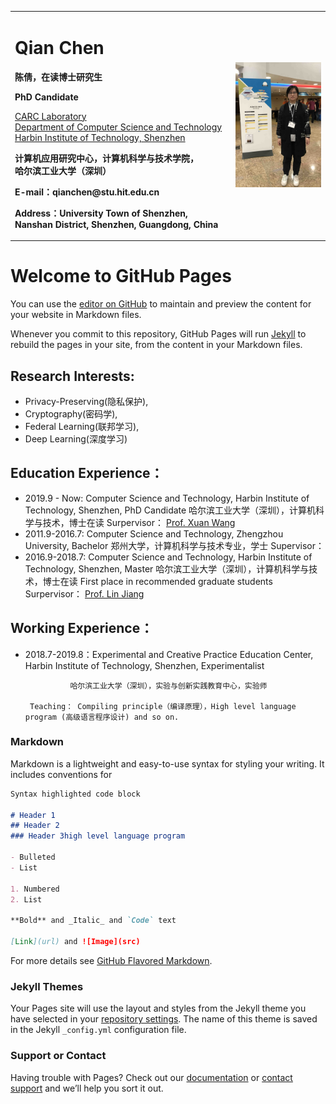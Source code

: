 <div>
<table border="0">
  <tr>
    <td>
      <h1>Qian Chen</h1>
      <p><b>陈倩，在读博士研究生</b></p>
      <p><b>PhD Candidate</b></p>
      <p><a href="http://carc.hitsz.edu.cn">CARC Laboratory</a><br/><a href="http://cs.hitsz.edu.cn/">Department of Computer Science and Technology</a><br/><a href="http://www.hitsz.edu.cn/">Harbin Institute of Technology, Shenzhen</a></p>
      <p><b>计算机应用研究中心，计算机科学与技术学院，<br/>哈尔滨工业大学（深圳）</b></p>
      <p><b>E-mail：qianchen@stu.hit.edu.cn</b></p>
      <p><b>Address：University Town of Shenzhen, Nanshan District, Shenzhen, Guangdong, China</b></p>
    </td>
    <td  width="30%" >
      <img src="/CQ.jpg" width="100%">
    </td>
  </tr>
</table>
</div>

# Welcome to GitHub Pages

You can use the [editor on GitHub](https://github.com/QianChen-CQ/QianChen-CQ.github.io/edit/master/README.md) to maintain and preview the content for your website in Markdown files.

Whenever you commit to this repository, GitHub Pages will run [Jekyll](https://jekyllrb.com/) to rebuild the pages in your site, from the content in your Markdown files.


## Research Interests:

- Privacy-Preserving(隐私保护), 
- Cryptography(密码学),
- Federal Learning(联邦学习), 
- Deep Learning(深度学习)

## Education Experience：

- 2019.9  - Now: Computer Science and Technology, Harbin Institute of Technology, Shenzhen, PhD Candidate
                 哈尔滨工业大学（深圳），计算机科学与技术，博士在读
                 Surpervisor： <a href="http://homepage.hit.edu.cn/pages/wangxuan" target="_blank">Prof. Xuan Wang</a>                   
- 2011.9-2016.7: Computer Science and Technology, Zhengzhou University, Bachelor
                 郑州大学，计算机科学与技术专业，学士
                 Supervisor：
- 2016.9-2018.7: Computer Science and Technology, Harbin Institute of Technology, Shenzhen, Master
                 哈尔滨工业大学（深圳），计算机科学与技术，博士在读
                 First place in recommended graduate students
                 Surpervisor： <a href="http://homepage.hit.edu.cn/pages/wangxuan" target="_blank">Prof. Lin Jiang</a>    


## Working Experience：

- 2018.7-2019.8：Experimental and Creative Practice Education Center, Harbin Institute of Technology, Shenzhen, Experimentalist
                
                哈尔滨工业大学（深圳），实验与创新实践教育中心，实验师
               
       Teaching： Compiling principle（编译原理），High level language program (高级语言程序设计) and so on.

### Markdown

Markdown is a lightweight and easy-to-use syntax for styling your writing. It includes conventions for

```markdown
Syntax highlighted code block

# Header 1
## Header 2
### Header 3high level language program 

- Bulleted
- List

1. Numbered
2. List

**Bold** and _Italic_ and `Code` text

[Link](url) and ![Image](src)
```

For more details see [GitHub Flavored Markdown](https://guides.github.com/features/mastering-markdown/).

### Jekyll Themes

Your Pages site will use the layout and styles from the Jekyll theme you have selected in your [repository settings](https://github.com/QianChen-CQ/QianChen-CQ.github.io/settings). The name of this theme is saved in the Jekyll `_config.yml` configuration file.

### Support or Contact

Having trouble with Pages? Check out our [documentation](https://help.github.com/categories/github-pages-basics/) or [contact support](https://github.com/contact) and we’ll help you sort it out.
